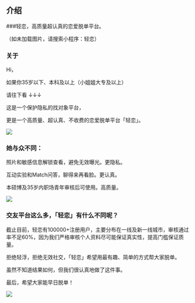 ## 介绍

###轻恋，高质量超认真的恋爱脱单平台。

（如未加载图片，请搜索小程序：轻恋）

### 关于

Hi，

如果你35岁以下、本科及以上（小姐姐大专及以上）

请往下看 ↓↓↓

这是一个保护隐私的找对象平台，

更是一个高质量、超认真、不收费的恋爱脱单平台「轻恋」。

![](https://img1.doubanio.com/view/group_topic/l/public/p361697697.webp)


### 她与众不同：


照片和敏感信息解锁查看，避免无效曝光。更隐私。

互动实验和Match问答，聊得来再看脸。更认真。

本硕博及35岁内职场青年审核后可使用。高质量。

![](https://img3.doubanio.com/view/group_topic/l/public/p361189861.webp)


### 交友平台这么多，「轻恋」有什么不同呢？

截止目前，轻恋有100000+注册用户，主要分布在一线及新一线城市，审核通过率不足60%，因为我们严格审核个人资料尽可能保证真实性，提高门槛保证质量。

拒绝轻浮，拒绝无效社交，「轻恋」希望用最有趣、简单的方式帮大家脱单。

虽然不知道结果如何，但我们很认真地做了这件事。

最后，希望大家能早日脱单！

![](https://img1.doubanio.com/view/group_topic/l/public/p361189867.webp)

